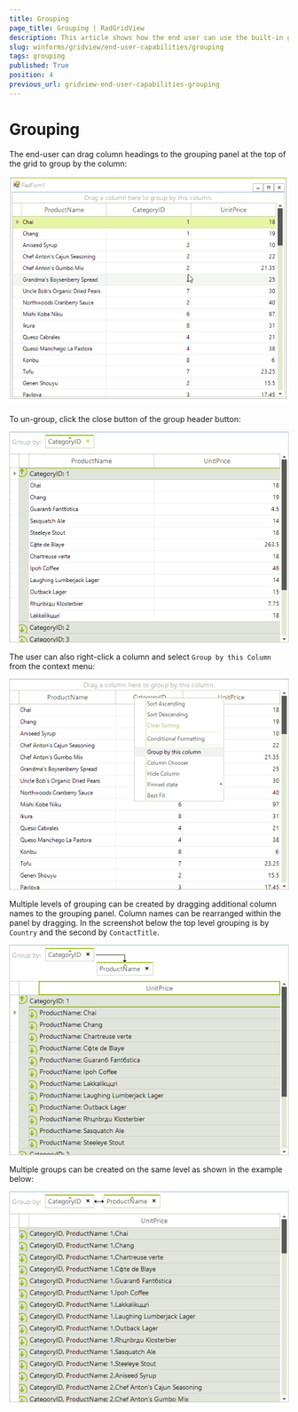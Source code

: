 ```yaml
---
title: Grouping
page_title: Grouping | RadGridView
description: This article shows how the end user can use the built-in grouping functionality. 
slug: winforms/gridview/end-user-capabilities/grouping
tags: grouping
published: True
position: 4
previous_url: gridview-end-user-capabilities-grouping
---
```


# Grouping

The end-user can drag column headings to the grouping panel at the top of the grid to group by the column:

![gridview-end-user-capabilities-grouping 001](images/gridview-end-user-capabilities-grouping001.gif)

To un-group, click the close button of the group header button:

![gridview-end-user-capabilities-grouping 002](images/gridview-end-user-capabilities-grouping002.png)

The user can also right-click a column and select `Group by this Column` from the context menu:

![gridview-end-user-capabilities-grouping 003](images/gridview-end-user-capabilities-grouping003.png)

Multiple levels of grouping can be created by dragging additional column names to the grouping panel. Column names can be rearranged within the panel by dragging. In the screenshot below the top level grouping is by `Country` and the second by `ContactTitle`.

![gridview-end-user-capabilities-grouping 004](images/gridview-end-user-capabilities-grouping004.png)

Multiple groups can be created on the same level as shown in the example below:

![gridview-end-user-capabilities-grouping 005](images/gridview-end-user-capabilities-grouping005.png)
